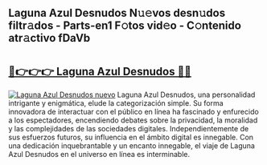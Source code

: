 ## Laguna Azul Desnudos N𝚞𝚎vos desn𝚞dos filtr𝚊dos - Parts-en1 F𝚘tos vid𝚎o - C𝚘ntenido atr𝚊ctivo fDaVb

# <h2><a href="http://mb9vfk.tromn.icu/?c=Laguna+Azul+Desnudos">🔗👉👉👉 Laguna Azul Desnudos 🔗🔗</a></h2>

[![Laguna Azul Desnudos nuevo](https://i.imgur.com/pEAQMta.gif)](http://mb9vfk.tromn.icu/?c=Laguna+Azul+Desnudos)
Laguna Azul Desnudos, una personalidad intrigante y enigmática, elude la categorización simple. Su forma innovadora de interactuar con el público en línea ha fascinado y enfurecido a los espectadores, encendiendo debates sobre la privacidad, la moralidad y las complejidades de las sociedades digitales. Independientemente de sus esfuerzos futuros, su influencia en el ámbito digital es innegable. Con una dedicación inquebrantable y un encanto innegable, el viaje de Laguna Azul Desnudos en el universo en línea es interminable.
